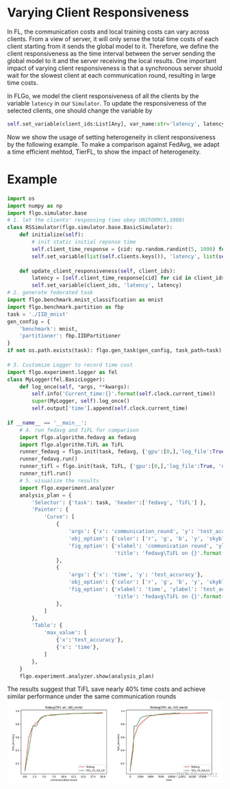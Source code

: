 # Varying Client Responsiveness
In FL, the communication costs and local training costs can vary across clients.
From a view of server, it will only sense the total time costs of each client starting from it sends the global model to it.
Therefore, we define the client responsiveness as the time interval between the server sending the global model to it and the server receiving the local results. One important impact of varying client responsiveness is that a synchronous server shuold wait for the slowest client at each communication round, resulting in large time costs. 

In FLGo, we model the client responsiveness of all the clients by the variable `latency` in our `Simulator`.
To update the responsiveness of the selected clients, one should change the variable by
```python
self.set_variable(client_ids:List[Any], var_name:str='latency', latency_values:list[int])
```

Now we show the usage of setting heterogeneity in client responsiveness by the following example. To make a comparison against FedAvg, we adapt a time efficient mehtod, TierFL, to show the impact of heterogeneity.

# Example
```python
import os
import numpy as np
import flgo.simulator.base
# 1. let the clients' responsing time obey UNIFORM(5,1000)
class RSSimulator(flgo.simulator.base.BasicSimulator):
    def initialize(self):
        # init static initial reponse time
        self.client_time_response = {cid: np.random.randint(5, 1000) for cid in self.clients}
        self.set_variable(list(self.clients.keys()), 'latency', list(self.client_time_response.values()))

    def update_client_responsiveness(self, client_ids):
        latency = [self.client_time_response[cid] for cid in client_ids]
        self.set_variable(client_ids, 'latency', latency)
# 2. generate federated task
import flgo.benchmark.mnist_classification as mnist
import flgo.benchmark.partition as fbp
task = './IID_mnist'
gen_config = {
    'benchmark': mnist,
    'partitioner': fbp.IIDPartitioner
}
if not os.path.exists(task): flgo.gen_task(gen_config, task_path=task)

# 3. Customize Logger to record time cost
import flgo.experiment.logger as fel
class MyLogger(fel.BasicLogger):
    def log_once(self, *args, **kwargs):
        self.info('Current_time:{}'.format(self.clock.current_time))
        super(MyLogger, self).log_once()
        self.output['time'].append(self.clock.current_time)

if __name__ == '__main__':
    # 4. run fedavg and TiFL for comparison
    import flgo.algorithm.fedavg as fedavg
    import flgo.algorithm.TiFL as TiFL
    runner_fedavg = flgo.init(task, fedavg, {'gpu':[0,],'log_file':True, 'num_epochs':1, 'num_rounds':20}, Logger=MyLogger, Simulator=RSSimulator)
    runner_fedavg.run()
    runner_tifl = flgo.init(task, TiFL, {'gpu':[0,],'log_file':True, 'num_epochs':1, 'num_rounds':20}, Logger=MyLogger, Simulator=RSSimulator)
    runner_tifl.run()
    # 5. visualize the results
    import flgo.experiment.analyzer
    analysis_plan = {
        'Selector': {'task': task, 'header':['fedavg', 'TiFL'] },
        'Painter': {
            'Curve': [
                {
                    'args': {'x': 'communication_round', 'y': 'test_accuracy'},
                    'obj_option': {'color': ['r', 'g', 'b', 'y', 'skyblue']},
                    'fig_option': {'xlabel': 'communication round', 'ylabel': 'test_accuracy',
                                   'title': 'fedavg\TiFL on {}'.format(task)}
                },
                {
                    'args': {'x': 'time', 'y': 'test_accuracy'},
                    'obj_option': {'color': ['r', 'g', 'b', 'y', 'skyblue']},
                    'fig_option': {'xlabel': 'time', 'ylabel': 'test_accuracy',
                                   'title': 'fedavg\TiFL on {}'.format(task)}
                },
            ]
        },
        'Table': {
            'max_value': [
                {'x':'test_accuracy'},
                {'x': 'time'},
            ]
        },
    }
    flgo.experiment.analyzer.show(analysis_plan)
```

The results suggest that TiFL save nearly 40% time costs and achieve similar performance under the same communication rounds
![fig_res](https://raw.githubusercontent.com/WwZzz/myfigs/master/fl_res.jpg)

